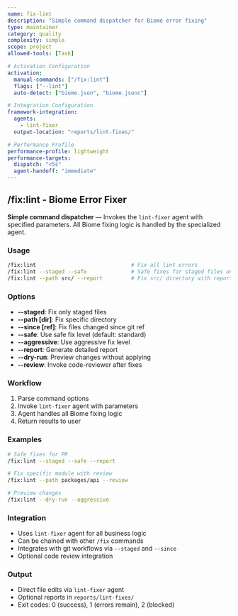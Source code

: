 ```yaml
---
name: fix-lint
description: "Simple command dispatcher for Biome error fixing"
type: maintainer
category: quality
complexity: simple
scope: project
allowed-tools: [Task]

# Activation Configuration
activation:
  manual-commands: ["/fix:lint"]
  flags: ["--lint"]
  auto-detect: ["biome.json", "biome.jsonc"]

# Integration Configuration
framework-integration:
  agents:
    - lint-fixer
  output-location: "reports/lint-fixes/"

# Performance Profile
performance-profile: lightweight
performance-targets:
  dispatch: "<5s"
  agent-handoff: "immediate"
---
```


## /fix:lint - Biome Error Fixer

**Simple command dispatcher** — Invokes the `lint-fixer` agent with specified parameters. All Biome fixing logic is handled by the specialized agent.

### Usage

```bash
/fix:lint                              # Fix all lint errors
/fix:lint --staged --safe              # Safe fixes for staged files only
/fix:lint --path src/ --report         # Fix src/ directory with report
```

### Options

- **--staged**: Fix only staged files
- **--path [dir]**: Fix specific directory
- **--since [ref]**: Fix files changed since git ref
- **--safe**: Use safe fix level (default: standard)
- **--aggressive**: Use aggressive fix level
- **--report**: Generate detailed report
- **--dry-run**: Preview changes without applying
- **--review**: Invoke code-reviewer after fixes

### Workflow

1. Parse command options
2. Invoke `lint-fixer` agent with parameters
3. Agent handles all Biome fixing logic
4. Return results to user

### Examples

```bash
# Safe fixes for PR
/fix:lint --staged --safe --report

# Fix specific module with review
/fix:lint --path packages/api --review

# Preview changes
/fix:lint --dry-run --aggressive
```

### Integration

- Uses `lint-fixer` agent for all business logic
- Can be chained with other `/fix` commands
- Integrates with git workflows via `--staged` and `--since`
- Optional code review integration

### Output

- Direct file edits via `lint-fixer` agent
- Optional reports in `reports/lint-fixes/`
- Exit codes: 0 (success), 1 (errors remain), 2 (blocked)
